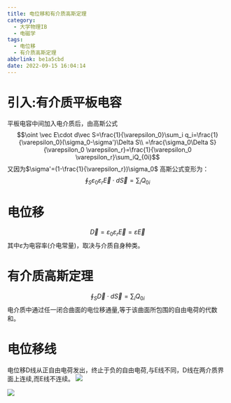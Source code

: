 ```yaml
---
title: 电位移和有介质高斯定理
category:
  - 大学物理IB
  - 电磁学
tags:
  - 电位移
  - 有介质高斯定理
abbrlink: be1a5cbd
date: 2022-09-15 16:04:14
---
```

# 引入:有介质平板电容
平板电容中间加入电介质后，由高斯公式
$$\oint \vec E\cdot d\vec S=\frac{1}{\varepsilon_0}\sum_i q_i=\frac{1}{\varepsilon_0}(\sigma_0-\sigma')\Delta S\\
=\frac{\sigma_0\Delta S}{\varepsilon_0 \varepsilon_r}=\frac{1}{\varepsilon_0 \varepsilon_r}\sum_iQ_{0i}$$
又因为$\sigma'=(1-\frac{1}{\varepsilon_r})\sigma_0$
高斯公式变形为：
$$\oint_S \varepsilon_0 \varepsilon_r \vec E\cdot d\vec S=\sum_i Q_{0i}$$
# 电位移
$$\vec{D}=\varepsilon_0\varepsilon_r\vec{E}=\varepsilon \vec{E}$$
其中$\varepsilon$为电容率(介电常量)，取决与介质自身种类。
# 有介质高斯定理
$$\oint_S \vec{D}\cdot d\vec{S}=\sum_i Q_{0i}$$
电介质中通过任一闭合曲面的电位移通量,等于该曲面所包围的自由电荷的代数和。
# 电位移线
电位移D线从正自由电荷发出，终止于负的自由电荷,与E线不同，D线在两介质界面上连续,而E线不连续。
![](https://s2.loli.net/2022/09/15/CAe5n8opYilrBM6.png)

![](https://s2.loli.net/2022/09/15/ca3u4P8RjmfJBeD.png)

